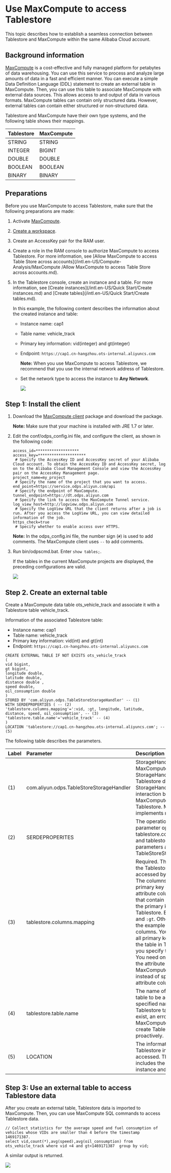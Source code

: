 # Use MaxCompute to access Tablestore

This topic describes how to establish a seamless connection between Tablestore and MaxCompute within the same Alibaba Cloud account.

## Background information

[MaxCompute](https://www.alibabacloud.com/product/maxcompute) is a cost-effective and fully managed platform for petabytes of data warehousing. You can use this service to process and analyze large amounts of data in a fast and efficient manner. You can execute a simple Data Definition Language \(DDL\) statement to create an external table in MaxCompute. Then, you can use this table to associate MaxCompute with external data sources. This allows access to and output of data in various formats. MaxCompute tables can contain only structured data. However, external tables can contain either structured or non-structured data.

Tablestore and MaxCompute have their own type systems, and the following table shows their mappings.

|Tablestore|MaxCompute|
|:---------|:---------|
|STRING|STRING|
|INTEGER|BIGINT|
|DOUBLE|DOUBLE|
|BOOLEAN|BOOLEAN|
|BINARY|BINARY|

## Preparations

Before you use MaxCompute to access Tablestore, make sure that the following preparations are made:

1.  Activate [MaxCompute](https://www.alibabacloud.com/product/maxcompute).

2.  [Create a workspace]().

3.  Create an AccessKey pair for the RAM user.

4.  Create a role in the RAM console to authorize MaxCompute to access Tablestore. For more information, see [Allow MaxCompute to access Table Store across accounts](/intl.en-US/Compute-Analysis/MaxCompute /Allow MaxCompute to access Table Store across accounts.md).

5.  In the Tablestore console, create an instance and a table. For more information, see [Create instances](/intl.en-US/Quick Start/Create instances.md) and [Create tables](/intl.en-US/Quick Start/Create tables.md).

    In this example, the following content describes the information about the created instance and table:

    -   Instance name: cap1
    -   Table name: vehicle\_track
    -   Primary key information: vid\(integer\) and gt\(integer\)
    -   Endpoint: `https://cap1.cn-hangzhou.ots-internal.aliyuncs.com`

        **Note:** When you use MaxCompute to access Tablestore, we recommend that you use the internal network address of Tablestore.

    -   Set the network type to access the instance to **Any Network**.

        ![](https://static-aliyun-doc.oss-accelerate.aliyuncs.com/assets/img/en-US/3515309951/p11958.png)


## Step 1: Install the client

1.  Download the [MaxCompute client](https://github.com/aliyun/aliyun-odps-console/releases) package and download the package.

    **Note:** Make sure that your machine is installed with JRE 1.7 or later.

2.  Edit the conf/odps\_config.ini file, and configure the client, as shown in the following code:

    ```
    access_id=*******************
    access_key=*********************
     # Specify the AccessKey ID and AccessKey secret of your Alibaba Cloud account. To obtain the AccessKey ID and AccessKey secret, log on to the Alibaba Cloud Management Console and view the AccessKey pair on the AccessKey Management page.
    project_name=my_project
     # Specify the name of the project that you want to access.
    end_point=https://service.odps.aliyun.com/api
     # Specify the endpoint of MaxCompute.
    tunnel_endpoint=https://dt.odps.aliyun.com
     # Specify the link to access the MaxCompute Tunnel service.
    log_view_host=http://logview.odps.aliyun.com
     # Specify the LogView URL that the client returns after a job is run. After you access the LogView URL, you can view detailed information of the job.
    https_check=true
     # Specify whether to enable access over HTTPS.
    ```

    **Note:** In the odps\_config.ini file, the number sign \(`#`\) is used to add comments. The MaxCompute client uses `--` to add comments.

3.  Run bin/odpscmd.bat. Enter `show tables;`.

    If the tables in the current MaxCompute projects are displayed, the preceding configurations are valid.

    ![](https://static-aliyun-doc.oss-accelerate.aliyuncs.com/assets/img/en-US/3515309951/p11959.png)


## Step 2. Create an external table

Create a MaxCompute data table ots\_vehicle\_track and associate it with a Tablestore table vehicle\_track.

Information of the associated Tablestore table:

-   Instance name: cap1
-   Table name: vehicle\_track
-   Primary key information: vid\(int\) and gt\(int\)
-   Endpoint: `https://cap1.cn-hangzhou.ots-internal.aliyuncs.com`

```
CREATE EXTERNAL TABLE IF NOT EXISTS ots_vehicle_track
(
vid bigint,
gt bigint,
longitude double,
latitude double,
distance double ,
speed double,
oil_consumption double
)
STORED BY 'com.aliyun.odps.TableStoreStorageHandler' -- (1)
WITH SERDEPROPERTIES ( -- (2)
'tablestore.columns.mapping'=':vid, :gt, longitude, latitude, distance, speed, oil_consumption', -- (3)
'tablestore.table.name'='vehicle_track' -- (4)
)
LOCATION 'tablestore://cap1.cn-hangzhou.ots-internal.aliyuncs.com'; -- (5)
```

The following table describes the parameters.

|Label|Parameter|Description|
|:----|:--------|:----------|
|\(1\)|com.aliyun.odps.TableStoreStorageHandler|StorageHandler built in MaxCompute. StorageHandler processes Tablestore data. StorageHandler defines the interaction between MaxCompute and Tablestore. MaxCompute implements related logic.|
|\(2\)|SERDEPROPERITES|The operation that provides parameter options. The tablestore.columns.mapping and tablestore.table.name parameters are required for TableStoreStorageHandler.|
|\(3\)|tablestore.columns.mapping|Required. The columns of the Tablestore table to be accessed by MaxCompute. The columns include primary key columns and attribute columns. Columns that contain colons \(`:`\) are the primary key columns of Tablestore. Examples: `:vid` and `:gt`. Other columns in the example are attribute columns. You must specify all primary key columns of the table in Tablestore when you specify the mapping. You need only to specify the attribute columns that MaxCompute accesses instead of specifying all attribute columns.|
|\(4\)|tablestore.table.name|The name of the Tablestore table to be accessed. If the specified name of the Tablestore table does not exist, an error occurs. MaxCompute does not create Tablestore tables proactively.|
|\(5\)|LOCATION|The information of the Tablestore instance to be accessed. The information includes the name of the instance and endpoint.|

## Step 3: Use an external table to access Tablestore data

After you create an external table, Tablestore data is imported to MaxCompute. Then, you can use MaxCompute SQL commands to access Tablestore data.

```
// Collect statistics for the average speed and fuel consumption of vehicles whose VIDs are smaller than 4 before the timestamp 1469171387.
select vid,count(*),avg(speed),avg(oil_consumption) from ots_vehicle_track where vid <4 and gt<1469171387  group by vid;
```

A similar output is returned.

![](https://static-aliyun-doc.oss-accelerate.aliyuncs.com/assets/img/en-US/3515309951/p11960.jpeg)

